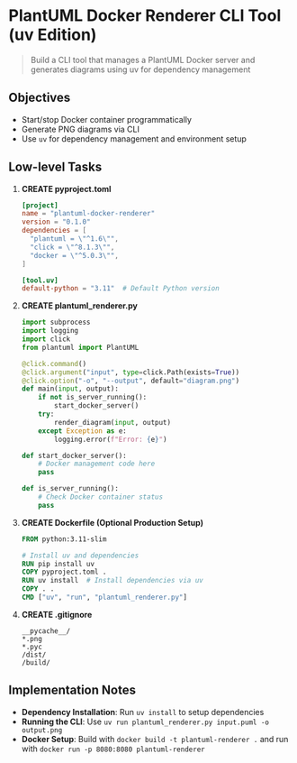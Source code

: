 # PlantUML Docker Renderer CLI Tool (uv Edition)

> Build a CLI tool that manages a PlantUML Docker server and generates diagrams using uv for dependency management

## Objectives
- Start/stop Docker container programmatically
- Generate PNG diagrams via CLI
- Use `uv` for dependency management and environment setup

## Low-level Tasks
1. **CREATE pyproject.toml**
   ```toml
   [project]
   name = "plantuml-docker-renderer"
   version = "0.1.0"
   dependencies = [
     "plantuml = \"^1.6\"",
     "click = \"^8.1.3\"",
     "docker = \"^5.0.3\"",
   ]

   [tool.uv]
   default-python = "3.11"  # Default Python version
   ```

2. **CREATE plantuml_renderer.py**
   ```python
   import subprocess
   import logging
   import click
   from plantuml import PlantUML

   @click.command()
   @click.argument("input", type=click.Path(exists=True))
   @click.option("-o", "--output", default="diagram.png")
   def main(input, output):
       if not is_server_running():
           start_docker_server()
       try:
           render_diagram(input, output)
       except Exception as e:
           logging.error(f"Error: {e}")

   def start_docker_server():
       # Docker management code here
       pass

   def is_server_running():
       # Check Docker container status
       pass
   ```

3. **CREATE Dockerfile (Optional Production Setup)**
   ```dockerfile
   FROM python:3.11-slim

   # Install uv and dependencies
   RUN pip install uv
   COPY pyproject.toml .
   RUN uv install  # Install dependencies via uv
   COPY . .
   CMD ["uv", "run", "plantuml_renderer.py"]
   ```

4. **CREATE .gitignore**
   ```
   __pycache__/
   *.png
   *.pyc
   /dist/
   /build/
   ```

## Implementation Notes
- **Dependency Installation**: Run `uv install` to setup dependencies
- **Running the CLI**: Use `uv run plantuml_renderer.py input.puml -o output.png`
- **Docker Setup**: Build with `docker build -t plantuml-renderer .` and run with `docker run -p 8080:8080 plantuml-renderer`
